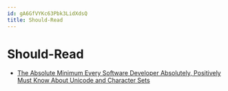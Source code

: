 ```yaml
---
id: gA6GfVYKc63Pbk3LidXdsQ
title: Should-Read
---
```





# Should-Read

* [The Absolute Minimum Every Software Developer Absolutely, Positively Must Know About Unicode and Character Sets](https://www.joelonsoftware.com/2003/10/08/the-absolute-minimum-every-software-developer-absolutely-positively-must-know-about-unicode-and-character-sets-no-excuses/)
